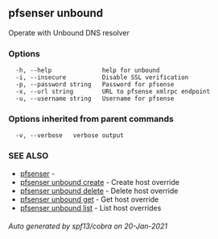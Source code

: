## pfsenser unbound

Operate with Unbound DNS resolver

### Options

```
  -h, --help              help for unbound
  -i, --insecure          Disable SSL verification
  -p, --password string   Password for pfsense
  -x, --url string        URL to pfsense xmlrpc endpoint
  -u, --username string   Username for pfsense
```

### Options inherited from parent commands

```
  -v, --verbose   verbose output
```

### SEE ALSO

* [pfsenser](pfsenser.md)	 - 
* [pfsenser unbound create](pfsenser_unbound_create.md)	 - Create host override
* [pfsenser unbound delete](pfsenser_unbound_delete.md)	 - Delete host override
* [pfsenser unbound get](pfsenser_unbound_get.md)	 - Get host override
* [pfsenser unbound list](pfsenser_unbound_list.md)	 - List host overrides

###### Auto generated by spf13/cobra on 20-Jan-2021
